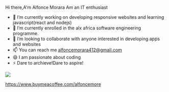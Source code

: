  Hi there,A'm Alfonce Morara
Am an IT enthusiast

- 🔭 I’m currently working on developing responsive websites and learning javascript(react and nodejs)
- 🌱 I’m currently enrolled in the alx africa  software engineering programme.
- 👯 I’m looking to collaborate with anyone interested in developing apps and websites
- 📫 You can reach me alfoncemorara412@gmail.com
- 😄 I am passionate about coding
- ⚡ Dare to archieve!Dare to aspire!
<a href="https://visitcount.itsvg.in">
  <img src="https://visitcount.itsvg.in/api?id=Theewizardorne&label=Profile%20Views&pretty=false" />
</a>



https://www.buymeacoffee.com/alfoncemore
